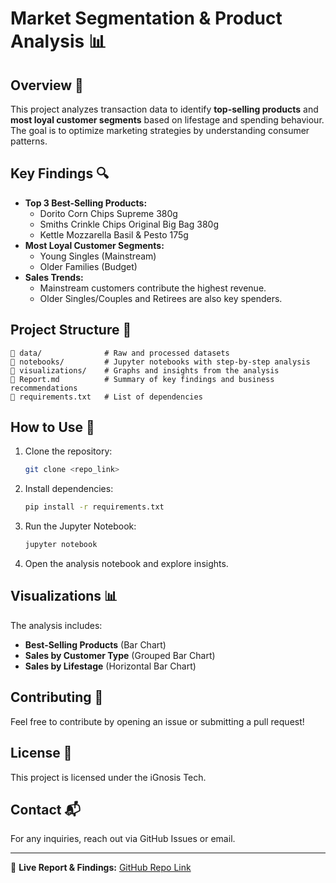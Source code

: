 # Market Segmentation & Product Analysis 📊

## Overview 🚀
This project analyzes transaction data to identify **top-selling products** and **most loyal customer segments** based on lifestage and spending behaviour. The goal is to optimize marketing strategies by understanding consumer patterns.

## Key Findings 🔍
- **Top 3 Best-Selling Products:**
  - Dorito Corn Chips Supreme 380g
  - Smiths Crinkle Chips Original Big Bag 380g
  - Kettle Mozzarella Basil & Pesto 175g
- **Most Loyal Customer Segments:**
  - Young Singles (Mainstream)
  - Older Families (Budget)
- **Sales Trends:**
  - Mainstream customers contribute the highest revenue.
  - Older Singles/Couples and Retirees are also key spenders.

## Project Structure 📂
```
📁 data/              # Raw and processed datasets
📁 notebooks/         # Jupyter notebooks with step-by-step analysis
📁 visualizations/    # Graphs and insights from the analysis
📄 Report.md          # Summary of key findings and business recommendations
📄 requirements.txt   # List of dependencies
```

## How to Use 📌
1. Clone the repository:
   ```bash
   git clone <repo_link>
   ```
2. Install dependencies:
   ```bash
   pip install -r requirements.txt
   ```
3. Run the Jupyter Notebook:
   ```bash
   jupyter notebook
   ```
4. Open the analysis notebook and explore insights.

## Visualizations 📊
The analysis includes:
- **Best-Selling Products** (Bar Chart)
- **Sales by Customer Type** (Grouped Bar Chart)
- **Sales by Lifestage** (Horizontal Bar Chart)

## Contributing 🤝
Feel free to contribute by opening an issue or submitting a pull request!

## License 📝
This project is licensed under the iGnosis Tech.

## Contact 📬
For any inquiries, reach out via GitHub Issues or email.

---
📢 **Live Report & Findings:** [GitHub Repo Link](https://github.com/KritPrasad05/-iGnosis_Tech_Internship_Task)
